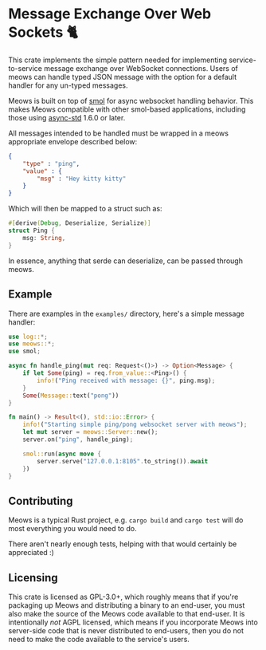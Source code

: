 # Message Exchange Over Web Sockets 🐈

This crate implements the simple pattern needed for implementing
service-to-service message exchange over WebSocket connections. Users of meows
can handle typed JSON message with the option for a default handler for any
un-typed messages.

Meows is built on top of [smol](https://github.com/stjepang/smol) for async
websocket handling behavior. This makes Meows compatible with other smol-based
applications, including those using
[async-std](https://github.com/async-rs/async-std) 1.6.0 or later.

All messages intended to be handled must be wrapped in a meows appropriate
envelope described below:

```json
{
    "type" : "ping",
    "value" : {
        "msg" : "Hey kitty kitty"
    }
}
```

Which will then be mapped to a struct such as:

```rust
#[derive(Debug, Deserialize, Serialize)]
struct Ping {
    msg: String,
}
```

In essence, anything that serde can deserialize, can be passed through meows.


## Example

There are examples in the `examples/` directory, here's a simple message handler:

```rust
use log::*;
use meows::*;
use smol;

async fn handle_ping(mut req: Request<()>) -> Option<Message> {
    if let Some(ping) = req.from_value::<Ping>() {
        info!("Ping received with message: {}", ping.msg);
    }
    Some(Message::text("pong"))
}

fn main() -> Result<(), std::io::Error> {
    info!("Starting simple ping/pong websocket server with meows");
    let mut server = meows::Server::new();
    server.on("ping", handle_ping);

    smol::run(async move {
        server.serve("127.0.0.1:8105".to_string()).await
    })
}
```

## Contributing

Meows is a typical Rust project, e.g. `cargo build` and `cargo test` will do
most everything you would need to do.

There aren't nearly enough tests, helping with that would certainly be
appreciated :)

## Licensing

This crate is licensed as GPL-3.0+, which roughly means that if you're
packaging up Meows and distributing a binary to an end-user, you must also make
the source of the Meows code available to that end-user. It is intentionally
_not_ AGPL licensed, which means if you incorporate Meows into server-side code
that is never distributed to end-users, then you do not need to make the code
available to the service's users.


